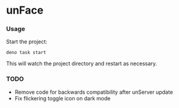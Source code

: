 # unFace

### Usage

Start the project:

```
deno task start
```

This will watch the project directory and restart as necessary.

### TODO

- Remove code for backwards compatibility after unServer update
- Fix flickering toggle icon on dark mode
